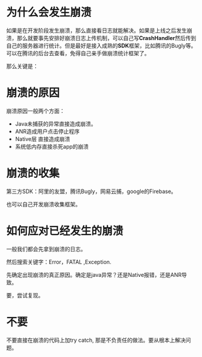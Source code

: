 # 为什么会发生崩溃

如果是在开发阶段发生崩溃，那么直接看日志就能解决。如果是上线之后发生崩溃，那么就要事先安排好崩溃日志上传机制，可以自己写**CrashHandler**然后传到自己的服务器进行统计。但是最好是接入成熟的**SDK**框架，比如腾讯的Bugly等。可以在腾讯的后台去查看，免得自己亲手做崩溃统计框架了。

那么关键是：

# 崩溃的原因

 崩溃原因一般两个方面：

- Java未捕获的异常直接造成崩溃。
-  ANR造成用户点击停止程序
- Native层 直接造成崩溃
- 系统低内存直接杀死app的崩溃

 # 崩溃的收集

第三方SDK：阿里的友盟，腾讯Bugly，网易云捕，google的Firebase。

也可以自己开发崩溃收集框架。

# 如何应对已经发生的崩溃

一般我们都会先拿到崩溃的日志。

然后搜索关键字：Error，FATAL ,Exception.

先确定出现崩溃的真正原因。确定是java异常？还是Native报错，还是ANR导致。

要，尝试复现。



# 不要

不要直接在崩溃的代码上加try catch, 那是不负责任的做法。要从根本上解决问题。





